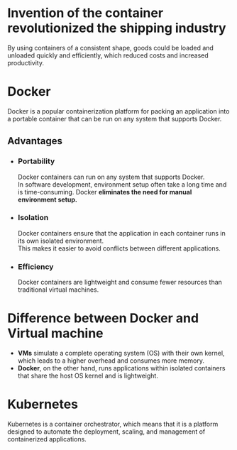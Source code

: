 # Invention of the container revolutionized the shipping industry
By using containers of a consistent shape, goods could be loaded and unloaded quickly and efficiently, which reduced costs and increased productivity.<br>

# Docker
Docker is a popular containerization platform for packing an application into a portable container that can be run on any system that supports Docker.<br>
## Advantages
- ### Portability
  Docker containers can run on any system that supports Docker.<br>
  In software development, environment setup often take a long time and is time-consuming. Docker **eliminates the need for manual environment setup.**<br>
- ### Isolation
  Docker containers ensure that the application in each container runs in its own isolated environment.<br>
  This makes it easier to avoid conflicts between different applications.
- ### Efficiency
   Docker containers are lightweight and consume fewer resources than traditional virtual machines.
   
# Difference between Docker and Virtual machine
- **VMs** simulate a complete operating system (OS) with their own kernel, which leads to a higher overhead and consumes more memory.<br>
- **Docker**, on the other hand, runs applications within isolated containers that share the host OS kernel and is lightweight.
   
# Kubernetes
Kubernetes is a container orchestrator, which means that it is a platform designed to automate the deployment, scaling, and management of containerized applications.
  
